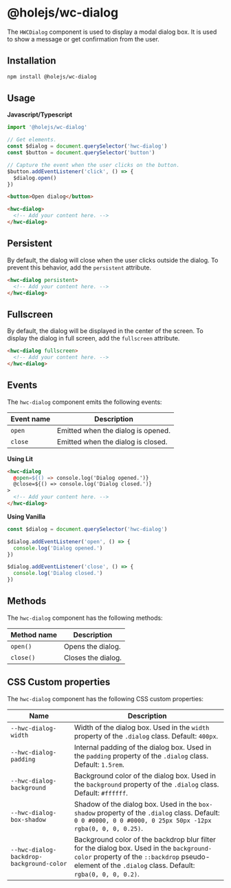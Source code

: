 # @holejs/wc-dialog

The `HWCDialog` component is used to display a modal dialog box. It is used to show a message or get confirmation from the user.

## Installation

```bash
npm install @holejs/wc-dialog
```

## Usage

**Javascript/Typescript**

```ts
import '@holejs/wc-dialog'

// Get elements.
const $dialog = document.querySelector('hwc-dialog')
const $button = document.querySelector('button')

// Capture the event when the user clicks on the button.
$button.addEventListener('click', () => {
  $dialog.open()
})
```

```html
<button>Open dialog</button>

<hwc-dialog>
  <!-- Add your content here. -->
</hwc-dialog>
```

## Persistent

By default, the dialog will close when the user clicks outside the dialog. To prevent this behavior, add the `persistent` attribute.

```html
<hwc-dialog persistent>
  <!-- Add your content here. -->
</hwc-dialog>
```

## Fullscreen

By default, the dialog will be displayed in the center of the screen. To display the dialog in full screen, add the `fullscreen` attribute.

```html
<hwc-dialog fullscreen>
  <!-- Add your content here. -->
</hwc-dialog>
```

## Events

The `hwc-dialog` component emits the following events:

| Event name | Description                        |
| ---------- | ---------------------------------- |
| `open`     | Emitted when the dialog is opened. |
| `close`    | Emitted when the dialog is closed. |

**Using Lit**

```html
<hwc-dialog
  @open=${() => console.log('Dialog opened.')}
  @close=${() => console.log('Dialog closed.')}
>
  <!-- Add your content here. -->
</hwc-dialog>
```

**Using Vanilla**

```ts
const $dialog = document.querySelector('hwc-dialog')

$dialog.addEventListener('open', () => {
  console.log('Dialog opened.')
})

$dialog.addEventListener('close', () => {
  console.log('Dialog closed.')
})
```

## Methods

The `hwc-dialog` component has the following methods:

| Method name | Description        |
| ----------- | ------------------ |
| `open()`    | Opens the dialog.  |
| `close()`   | Closes the dialog. |

## CSS Custom properties

The `hwc-dialog` component has the following CSS custom properties:

| **Name**                                 | **Description**                                                                                                                                                                                    |
| ---------------------------------------- | -------------------------------------------------------------------------------------------------------------------------------------------------------------------------------------------------- |
| `--hwc-dialog-width`                     | Width of the dialog box. Used in the `width` property of the `.dialog` class. Default: `400px`.                                                                                                    |
| `--hwc-dialog-padding`                   | Internal padding of the dialog box. Used in the `padding` property of the `.dialog` class. Default: `1.5rem`.                                                                                      |
| `--hwc-dialog-background`                | Background color of the dialog box. Used in the `background` property of the `.dialog` class. Default: `#ffffff`.                                                                                  |
| `--hwc-dialog-box-shadow`                | Shadow of the dialog box. Used in the `box-shadow` property of the `.dialog` class. Default: `0 0 #0000, 0 0 #0000, 0 25px 50px -12px rgba(0, 0, 0, 0.25)`.                                        |
| `--hwc-dialog-backdrop-background-color` | Background color of the backdrop blur filter for the dialog box. Used in the `background-color` property of the `::backdrop` pseudo-element of the `.dialog` class. Default: `rgba(0, 0, 0, 0.2)`. |
